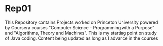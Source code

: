 # Rep01
This Repository contains Projects worked on Princeton University powered by Coursera courses 
"Computer Science - Programming with a Purpose" and "Algorithms, Theory and Machines".
This is my starting point on study of Java coding. 
Content being updated as long as I advance in the courses

